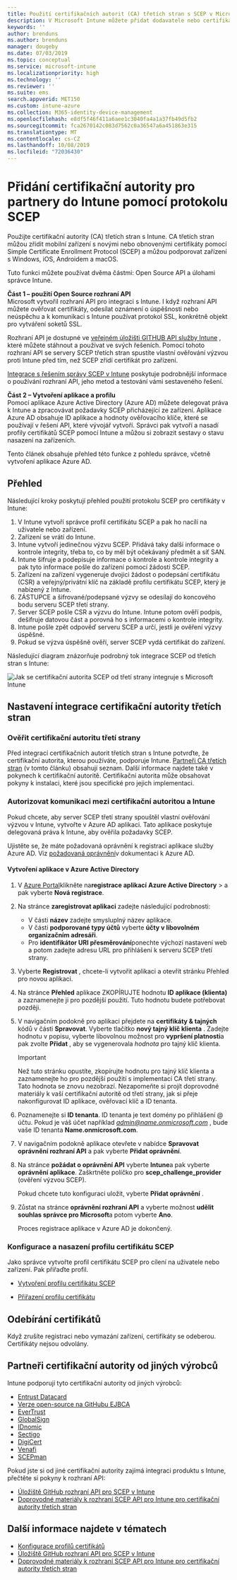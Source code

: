 ```yaml
---
title: Použití certifikačních autorit (CA) třetích stran s SCEP v Microsoft Intune – Azure | Microsoft Docs
description: V Microsoft Intune můžete přidat dodavatele nebo certifikační autoritu (CA) třetí strany pro vydávání certifikátů do mobilních zařízení pomocí protokolu SCEP. V tomto přehledu aplikace Azure Active Directory (Azure AD) poskytuje Microsoft Intune oprávnění k ověřování certifikátů. Pak použijte ID aplikace, ověřovací klíč a ID klienta aplikace AAD v nastavení serveru SCEP k vystavování certifikátů.
keywords: ''
author: brenduns
ms.author: brenduns
manager: dougeby
ms.date: 07/03/2019
ms.topic: conceptual
ms.service: microsoft-intune
ms.localizationpriority: high
ms.technology: ''
ms.reviewer: ''
ms.suite: ems
search.appverid: MET150
ms.custom: intune-azure
ms.collection: M365-identity-device-management
ms.openlocfilehash: e8df5f46f411a6aee1c3040fa4a1a37fb49d5fb2
ms.sourcegitcommit: fca2670142c083d7562c0a36547a6a451863e315
ms.translationtype: MT
ms.contentlocale: cs-CZ
ms.lasthandoff: 10/08/2019
ms.locfileid: "72036430"
---
```

# <a name="add-partner-certification-authority-in-intune-using-scep"></a>Přidání certifikační autority pro partnery do Intune pomocí protokolu SCEP

Použijte certifikační autority (CA) třetích stran s Intune. CA třetích stran můžou zřídit mobilní zařízení s novými nebo obnovenými certifikáty pomocí Simple Certificate Enrollment Protocol (SCEP) a můžou podporovat zařízení s Windows, iOS, Androidem a macOS.

Tuto funkci můžete používat dvěma částmi: Open Source API a úlohami správce Intune.

**Část 1 – použití Open Source rozhraní API**  
Microsoft vytvořil rozhraní API pro integraci s Intune. I když rozhraní API můžete ověřovat certifikáty, odesílat oznámení o úspěšnosti nebo neúspěchu a k komunikaci s Intune používat protokol SSL, konkrétně objekt pro vytváření soketů SSL.

Rozhraní API je dostupné ve [veřejném úložišti GITHUB API služby Intune](http://github.com/Microsoft/Intune-Resource-Access/tree/develop/src/CsrValidation) , které můžete stáhnout a používat ve svých řešeních. Pomocí tohoto rozhraní API se servery SCEP třetích stran spustíte vlastní ověřování výzvou proti Intune před tím, než SCEP zřídí certifikát pro zařízení.

[Integrace s řešením správy SCEP v Intune](scep-libraries-apis.md) poskytuje podrobnější informace o používání rozhraní API, jeho metod a testování vámi sestaveného řešení.

**Část 2 – Vytvoření aplikace a profilu**  
Pomocí aplikace Azure Active Directory (Azure AD) můžete delegovat práva k Intune a zpracovávat požadavky SCEP přicházející ze zařízení. Aplikace Azure AD obsahuje ID aplikace a hodnoty ověřovacího klíče, které se používají v řešení API, které vývojář vytvoří. Správci pak vytvoří a nasadí profily certifikátů SCEP pomocí Intune a můžou si zobrazit sestavy o stavu nasazení na zařízeních.

Tento článek obsahuje přehled této funkce z pohledu správce, včetně vytvoření aplikace Azure AD.

## <a name="overview"></a>Přehled

Následující kroky poskytují přehled použití protokolu SCEP pro certifikáty v Intune:

1. V Intune vytvoří správce profil certifikátu SCEP a pak ho nacílí na uživatele nebo zařízení.
2. Zařízení se vrátí do Intune.
3. Intune vytvoří jedinečnou výzvu SCEP. Přidává taky další informace o kontrole integrity, třeba to, co by měl být očekávaný předmět a síť SAN.
4. Intune šifruje a podepisuje informace o kontrole a kontrole integrity a pak tyto informace pošle do zařízení pomocí žádosti SCEP.
5. Zařízení na zařízení vygeneruje dvojici žádost o podepsání certifikátu (CSR) a veřejný/privátní klíč na základě profilu certifikátu SCEP, který je nabízený z Intune.
6. ZÁSTUPCE a šifrované/podepsané výzvy se odesílají do koncového bodu serveru SCEP třetí strany.
7. Server SCEP pošle CSR a výzvu do Intune. Intune potom ověří podpis, dešifruje datovou část a porovná ho s informacemi o kontrole integrity.
8. Intune pošle zpět odpověď serveru SCEP a určí, jestli je ověření výzvy úspěšné.  
9. Pokud se výzva úspěšně ověří, server SCEP vydá certifikát do zařízení.

Následující diagram znázorňuje podrobný tok integrace SCEP od třetích stran s Intune:

![Jak se certifikační autorita SCEP od třetí strany integruje s Microsoft Intune](./media/certificate-authority-add-scep-overview/scep-certificate-vendor-integration.png)

## <a name="set-up-third-party-ca-integration"></a>Nastavení integrace certifikační autority třetích stran

### <a name="validate-third-party-certification-authority"></a>Ověřit certifikační autoritu třetí strany

Před integrací certifikačních autorit třetích stran s Intune potvrďte, že certifikační autorita, kterou používáte, podporuje Intune. [Partneři CA třetích stran](#third-party-certification-authority-partners) (v tomto článku) obsahují seznam. Další informace najdete také v pokynech k certifikační autoritě. Certifikační autorita může obsahovat pokyny k instalaci, které jsou specifické pro jejich implementaci.

### <a name="authorize-communication-between-ca-and-intune"></a>Autorizovat komunikaci mezi certifikační autoritou a Intune

Pokud chcete, aby server SCEP třetí strany spouštěl vlastní ověřování výzvou v Intune, vytvořte v Azure AD aplikaci. Tato aplikace poskytuje delegovaná práva k Intune, aby ověřila požadavky SCEP.

Ujistěte se, že máte požadovaná oprávnění k registraci aplikace služby Azure AD. Viz [požadovaná oprávnění](https://docs.microsoft.com/azure/azure-resource-manager/resource-group-create-service-principal-portal#required-permissions)v dokumentaci k Azure AD.

#### <a name="create-an-application-in-azure-active-directory"></a>Vytvoření aplikace v Azure Active Directory  

1. V [Azure Portal](https://portal.azure.com)klikněte na**registrace aplikací** **Azure Active Directory** >  a pak vyberte **Nová registrace**.  

2. Na stránce **zaregistrovat aplikaci** zadejte následující podrobnosti:  
   - V části **název** zadejte smysluplný název aplikace.  
   - V části **podporované typy účtů** vyberte **účty v libovolném organizačním adresáři**.  
   - Pro **identifikátor URI přesměrování**ponechte výchozí nastavení web a potom zadejte adresu URL pro přihlášení k serveru SCEP třetí strany.  

3. Vyberte **Registrovat** , chcete-li vytvořit aplikaci a otevřít stránku Přehled pro novou aplikaci.  

4. Na stránce **Přehled** aplikace ZKOPÍRUJTE hodnotu **ID aplikace (klienta)** a zaznamenejte ji pro pozdější použití. Tuto hodnotu budete potřebovat později.  

5. V navigačním podokně pro aplikaci přejdete na **certifikáty & tajných** kódů v části **Spravovat**. Vyberte tlačítko **nový tajný klíč klienta** . Zadejte hodnotu v popisu, vyberte libovolnou možnost pro **vypršení platnosti**a pak zvolte **Přidat** , aby se vygenerovala *hodnota* pro tajný klíč klienta. 
   > [!IMPORTANT]  
   > Než tuto stránku opustíte, zkopírujte hodnotu pro tajný klíč klienta a zaznamenejte ho pro pozdější použití s implementací CA třetí strany. Tato hodnota se znovu nezobrazí. Nezapomeňte si projít doprovodné materiály k vaší certifikační autoritě od třetí strany, jak si přeje nakonfigurovat ID aplikace, ověřovací klíč a ID tenanta.  

6. Poznamenejte si **ID tenanta**. ID tenanta je text domény po přihlášení @ účtu. Pokud je váš účet například *admin@name.onmicrosoft.com* , bude vaše ID tenanta **Name.onmicrosoft.com**.  

7. V navigačním podokně aplikace otevřete v nabídce **Spravovat** **oprávnění rozhraní API** a pak vyberte **Přidat oprávnění**.  

8. Na stránce **požádat o oprávnění API** vyberte **Intune**a pak vyberte **oprávnění aplikace**. Zaškrtněte políčko pro **scep_challenge_provider** (ověření výzvou SCEP).  

   Pokud chcete tuto konfiguraci uložit, vyberte **Přidat oprávnění** .  

9. Zůstat na stránce **oprávnění rozhraní API** a vyberte možnost **udělit souhlas správce pro Microsoft**a potom vyberte **Ano**.  
   
   Proces registrace aplikace v Azure AD je dokončený.





### <a name="configure-and-deploy-a-scep-certificate-profile"></a>Konfigurace a nasazení profilu certifikátu SCEP
Jako správce vytvořte profil certifikátu SCEP pro cílení na uživatele nebo zařízení. Pak přiřaďte profil.

- [Vytvoření profilu certifikátu SCEP](certificates-profile-scep.md#create-a-scep-certificate-profile)

- [Přiřazení profilu certifikátu](certificates-profile-scep.md#assign-the-certificate-profile)

## <a name="removing-certificates"></a>Odebírání certifikátů

Když zrušíte registraci nebo vymazání zařízení, certifikáty se odeberou. Certifikáty nejsou odvolány.

## <a name="third-party-certification-authority-partners"></a>Partneři certifikační autority od jiných výrobců
Intune podporují tyto certifikační autority od jiných výrobců:

- [Entrust Datacard](https://info.entrustdatacard.com/pki-eval-tool)
- [Verze open-source na GitHubu EJBCA](https://github.com/agerbergt/intune-ejbca-connector)
- [EverTrust](https://evertrust.fr/en/products/)
- [GlobalSign](https://downloads.globalsign.com/acton/attachment/2674/f-6903f60b-9111-432d-b283-77823cc65500/1/-/-/-/-/globalsign-aeg-microsoft-intune-integration-guide.pdf)
- [IDnomic](https://www.idnomic.com/)
- [Sectigo](https://sectigo.com/products)
- [DigiCert](https://knowledge.digicert.com/tutorials/microsoft-intune.html)
- [Venafi](https://www.venafi.com/platform/enterprise-mobility)
- [SCEPman](https://azuremarketplace.microsoft.com/marketplace/apps/gluckkanja.scepman)

Pokud jste si od jiné certifikační autority zajímá integraci produktu s Intune, přečtěte si pokyny k rozhraní API:

- [Úložiště GitHub rozhraní API pro SCEP v Intune](http://github.com/Microsoft/Intune-Resource-Access/tree/develop/src/CsrValidation)
- [Doprovodné materiály k rozhraní SCEP API pro Intune pro certifikační autority třetích stran](scep-libraries-apis.md)

## <a name="see-also"></a>Další informace najdete v tématech

- [Konfigurace profilů certifikátů](certificates-scep-configure.md)
- [Úložiště GitHub rozhraní API pro SCEP v Intune](http://github.com/Microsoft/Intune-Resource-Access/tree/develop/src/CsrValidation)
- [Doprovodné materiály k rozhraní SCEP API pro Intune pro certifikační autority třetích stran](scep-libraries-apis.md)
